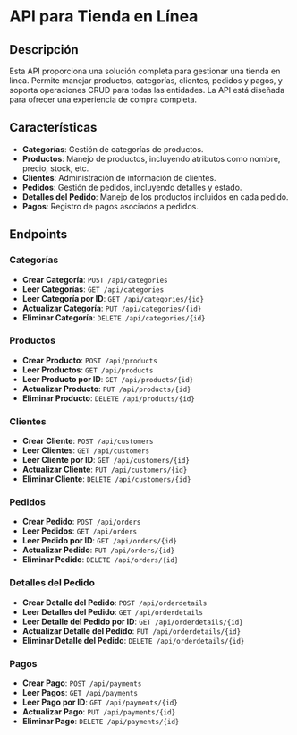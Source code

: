 # API para Tienda en Línea

## Descripción

Esta API proporciona una solución completa para gestionar una tienda en línea. Permite manejar productos, categorías, clientes, pedidos y pagos, y soporta operaciones CRUD para todas las entidades. La API está diseñada para ofrecer una experiencia de compra completa.

## Características

- **Categorías**: Gestión de categorías de productos.
- **Productos**: Manejo de productos, incluyendo atributos como nombre, precio, stock, etc.
- **Clientes**: Administración de información de clientes.
- **Pedidos**: Gestión de pedidos, incluyendo detalles y estado.
- **Detalles del Pedido**: Manejo de los productos incluidos en cada pedido.
- **Pagos**: Registro de pagos asociados a pedidos.

## Endpoints

### Categorías

- **Crear Categoría**: `POST /api/categories`
- **Leer Categorías**: `GET /api/categories`
- **Leer Categoría por ID**: `GET /api/categories/{id}`
- **Actualizar Categoría**: `PUT /api/categories/{id}`
- **Eliminar Categoría**: `DELETE /api/categories/{id}`

### Productos

- **Crear Producto**: `POST /api/products`
- **Leer Productos**: `GET /api/products`
- **Leer Producto por ID**: `GET /api/products/{id}`
- **Actualizar Producto**: `PUT /api/products/{id}`
- **Eliminar Producto**: `DELETE /api/products/{id}`

### Clientes

- **Crear Cliente**: `POST /api/customers`
- **Leer Clientes**: `GET /api/customers`
- **Leer Cliente por ID**: `GET /api/customers/{id}`
- **Actualizar Cliente**: `PUT /api/customers/{id}`
- **Eliminar Cliente**: `DELETE /api/customers/{id}`

### Pedidos

- **Crear Pedido**: `POST /api/orders`
- **Leer Pedidos**: `GET /api/orders`
- **Leer Pedido por ID**: `GET /api/orders/{id}`
- **Actualizar Pedido**: `PUT /api/orders/{id}`
- **Eliminar Pedido**: `DELETE /api/orders/{id}`

### Detalles del Pedido

- **Crear Detalle del Pedido**: `POST /api/orderdetails`
- **Leer Detalles del Pedido**: `GET /api/orderdetails`
- **Leer Detalle del Pedido por ID**: `GET /api/orderdetails/{id}`
- **Actualizar Detalle del Pedido**: `PUT /api/orderdetails/{id}`
- **Eliminar Detalle del Pedido**: `DELETE /api/orderdetails/{id}`

### Pagos

- **Crear Pago**: `POST /api/payments`
- **Leer Pagos**: `GET /api/payments`
- **Leer Pago por ID**: `GET /api/payments/{id}`
- **Actualizar Pago**: `PUT /api/payments/{id}`
- **Eliminar Pago**: `DELETE /api/payments/{id}`


